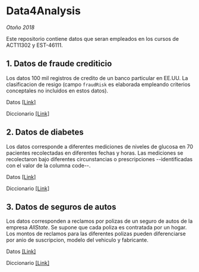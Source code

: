 # Data4Analysis

_Otoño 2018_

Este repositorio contiene datos que seran empleados en los cursos de ACT11302 y EST-46111.

## 1. Datos de fraude crediticio

Los datos 100 mil registros de credito de un banco particular en EE.UU. La clasificacion de resigo (campo `fraudRisk` es elaborada empleando criterios conceptales no incluidos en estos datos).

Datos [[Link]](https://github.com/JCMO-ITAM/Data4Analysis/blob/master/d4a_fraud_data.csv)

Diccionario [[Link]](https://github.com/JCMO-ITAM/Data4Analysis/blob/master/d4a_fraud_dictionary.md)

## 2. Datos de diabetes

Los datos corresponde a diferentes mediciones de niveles de glucosa en 70 pacientes recolectadas en diferentes fechas y horas. Las mediciones se recolectaron bajo diferentes circunstancias o prescripciones --identificadas con el valor de la columna code--.

Datos [[Link]](https://github.com/JCMO-ITAM/Data4Analysis/blob/master/d4a_diabetes_data.csv)

Diccionario [[Link]](https://github.com/JCMO-ITAM/Data4Analysis/blob/master/d4a_diabetes_diccionario.md)

## 3. Datos de seguros de autos

Los datos corresponden a reclamos por polizas de un seguro de autos de la empresa _AllState_. Se supone que cada poliza es contratada por un hogar. Los montos de reclamos para las diferentes polizas pueden diferenciarse por anio de suscripcion, modelo del vehiculo y fabricante.

Datos [[Link]](https://github.com/JCMO-ITAM/Data4Analysis/blob/master/d4a_allstateclaim_data.csv)

Diccionario [[Link]](https://github.com/JCMO-ITAM/Data4Analysis/blob/master/d4a_allstateclaim_dictionary.md)



